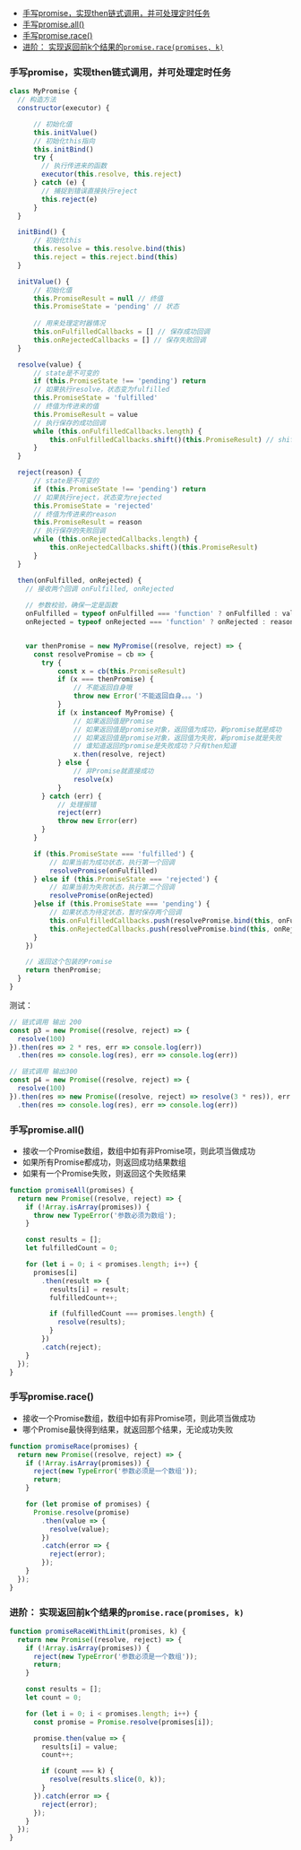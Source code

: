 - [手写promise，实现then链式调用，并可处理定时任务](#手写promise实现then链式调用并可处理定时任务)
- [手写promise.all()](#手写promiseall)
- [手写promise.race()](#手写promiserace)
- [进阶： 实现返回前k个结果的`promise.race(promises, k)`](#进阶-实现返回前k个结果的promiseracepromises-k)

<!-- 
class Promise{
  constructor(executer){//构造函数constructor里面是个执行器
    this.status = 'pending';//默认的状态 pending
    this.value = undefined//成功的值默认undefined
    this.reason = undefined//失败的值默认undefined
    //状态只有在pending时候才能改变
    let resolveFn = value =>{
      //判断只有等待时才能resolve成功
      if(this.status == pending){
        this.status = 'fulfilled';
        this.value = value;
      }
    }
    //判断只有等待时才能reject失败
    let rejectFn = reason =>{
      if(this.status == pending){
        this.status = 'reject';
        this.reason = reason;
      }
    }    
    try{
      //把resolveFn和rejectFn两个函数传给执行器executer
      executer(resolveFn, rejectFn);
    }catch(e){
      reject(e);//失败的话进catch
    }
  }
  then(onFufilled, onReject){
    //如果状态成功调用onFufilled
    if(this.status = 'fulfilled'){
      onFufilled(this.value);
    }
    //如果状态失败调用onReject
    if(this.status = 'reject'){
      onReject(this.reason);
    }
  }
} 

-->

### 手写promise，实现then链式调用，并可处理定时任务
```js
class MyPromise {
  // 构造方法
  constructor(executor) {

      // 初始化值
      this.initValue()
      // 初始化this指向
      this.initBind()
      try {
        // 执行传进来的函数
        executor(this.resolve, this.reject)
      } catch (e) {
        // 捕捉到错误直接执行reject
        this.reject(e)
      }
  }

  initBind() {
      // 初始化this
      this.resolve = this.resolve.bind(this)
      this.reject = this.reject.bind(this)
  }

  initValue() {
      // 初始化值
      this.PromiseResult = null // 终值
      this.PromiseState = 'pending' // 状态
      
      // 用来处理定时器情况
      this.onFulfilledCallbacks = [] // 保存成功回调
      this.onRejectedCallbacks = [] // 保存失败回调
  }

  resolve(value) {
      // state是不可变的
      if (this.PromiseState !== 'pending') return
      // 如果执行resolve，状态变为fulfilled
      this.PromiseState = 'fulfilled'
      // 终值为传进来的值
      this.PromiseResult = value
      // 执行保存的成功回调
      while (this.onFulfilledCallbacks.length) {
          this.onFulfilledCallbacks.shift()(this.PromiseResult) // shift()取出数组的第一个元素
      }
  }

  reject(reason) {
      // state是不可变的
      if (this.PromiseState !== 'pending') return
      // 如果执行reject，状态变为rejected
      this.PromiseState = 'rejected'
      // 终值为传进来的reason
      this.PromiseResult = reason
      // 执行保存的失败回调
      while (this.onRejectedCallbacks.length) {
          this.onRejectedCallbacks.shift()(this.PromiseResult)
      }
  }

  then(onFulfilled, onRejected) {
    // 接收两个回调 onFulfilled, onRejected
    
    // 参数校验，确保一定是函数
    onFulfilled = typeof onFulfilled === 'function' ? onFulfilled : val => val
    onRejected = typeof onRejected === 'function' ? onRejected : reason => { throw reason }


    var thenPromise = new MyPromise((resolve, reject) => {
      const resolvePromise = cb => {
        try {
            const x = cb(this.PromiseResult)
            if (x === thenPromise) {
                // 不能返回自身哦
                throw new Error('不能返回自身。。。')
            }
            if (x instanceof MyPromise) {
                // 如果返回值是Promise
                // 如果返回值是promise对象，返回值为成功，新promise就是成功
                // 如果返回值是promise对象，返回值为失败，新promise就是失败
                // 谁知道返回的promise是失败成功？只有then知道
                x.then(resolve, reject)
            } else {
                // 非Promise就直接成功
                resolve(x)
            }
        } catch (err) {
            // 处理报错
            reject(err)
            throw new Error(err)
        }
      }

      if (this.PromiseState === 'fulfilled') {
          // 如果当前为成功状态，执行第一个回调
          resolvePromise(onFulfilled)
      } else if (this.PromiseState === 'rejected') {
          // 如果当前为失败状态，执行第二个回调
          resolvePromise(onRejected)
      }else if (this.PromiseState === 'pending') {
          // 如果状态为待定状态，暂时保存两个回调
          this.onFulfilledCallbacks.push(resolvePromise.bind(this, onFulfilled))
          this.onRejectedCallbacks.push(resolvePromise.bind(this, onRejected))
      }
    })

    // 返回这个包装的Promise
    return thenPromise;
  }
}
```
测试：
```js
// 链式调用 输出 200
const p3 = new Promise((resolve, reject) => {
  resolve(100)
}).then(res => 2 * res, err => console.log(err))
  .then(res => console.log(res), err => console.log(err))

// 链式调用 输出300
const p4 = new Promise((resolve, reject) => {
  resolve(100)
}).then(res => new Promise((resolve, reject) => resolve(3 * res)), err => console.log(err))
  .then(res => console.log(res), err => console.log(err))
```
### 手写promise.all()

- 接收一个Promise数组，数组中如有非Promise项，则此项当做成功
- 如果所有Promise都成功，则返回成功结果数组
- 如果有一个Promise失败，则返回这个失败结果

```js
function promiseAll(promises) {
  return new Promise((resolve, reject) => {
    if (!Array.isArray(promises)) {
      throw new TypeError('参数必须为数组');
    }

    const results = [];
    let fulfilledCount = 0;

    for (let i = 0; i < promises.length; i++) {
      promises[i]
        .then(result => {
          results[i] = result;
          fulfilledCount++;

          if (fulfilledCount === promises.length) {
            resolve(results);
          }
        })
        .catch(reject);
    }
  });
}
```

### 手写promise.race()
- 接收一个Promise数组，数组中如有非Promise项，则此项当做成功
- 哪个Promise最快得到结果，就返回那个结果，无论成功失败

```js
function promiseRace(promises) {
  return new Promise((resolve, reject) => {
    if (!Array.isArray(promises)) {
      reject(new TypeError('参数必须是一个数组'));
      return;
    }

    for (let promise of promises) {
      Promise.resolve(promise)
        .then(value => {
          resolve(value);
        })
        .catch(error => {
          reject(error);
        });
    }
  });
}
```

### 进阶： 实现返回前k个结果的`promise.race(promises, k)`

```js
function promiseRaceWithLimit(promises, k) {
  return new Promise((resolve, reject) => {
    if (!Array.isArray(promises)) {
      reject(new TypeError('参数必须是一个数组'));
      return;
    }

    const results = [];
    let count = 0;

    for (let i = 0; i < promises.length; i++) {
      const promise = Promise.resolve(promises[i]);

      promise.then(value => {
        results[i] = value;
        count++;

        if (count === k) {
          resolve(results.slice(0, k));
        }
      }).catch(error => {
        reject(error);
      });
    }
  });
}
```
